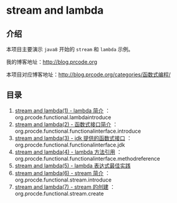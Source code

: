 # stream and lambda

## 介绍

本项目主要演示 `java8` 开始的 `stream` 和 `lambda` 示例。

我的博客地址：http://blog.prcode.org

本项目对应博客地址：http://blog.prcode.org/categories/函数式编程/

## 目录

1. [stream and lambda(1) - lambda 简介](http://blog.prcode.org/2021/05/stream-and-lambda-1-lambda-intrduce/) ：org.prcode.functional.lambdaintroduce
2. [stream and lambda(2) - 函数式接口简介](http://blog.prcode.org/2021/06/stream-and-lambda-2-functionalinterface-introduce/) ：org.procde.functional.functionalinterface.introduce
3. [stream and lambda(3) - jdk 提供的函数式接口](http://blog.prcode.org/2021/06/stream-and-lambda-3-jdk-functionalinterface/) ：org.procde.functional.functionalinterface.jdk
4. [stream and lambda(4) - lambda 方法引用](http://blog.prcode.org/2021/06/stream-and-lambda-4-method-reference/) ：org.procde.functional.functionalinterface.methodreference
5. [stream and lambda(5) - lambda 表达式最佳实践](http://blog.prcode.org/2021/06/stream-and-lambda-5-best-practice/)
6. [stream and lambda(6) - stream 简介](http://blog.prcode.org/2021/06/stream-and-lambda-6-stream-introduce/) ：org.procde.functional.stream.introduce
7. [stream and lambda(7) - stream 的创建](http://blog.prcode.org/2021/06/stream-and-lambda-7-stream-create/) ：org.procde.functional.stream.create
